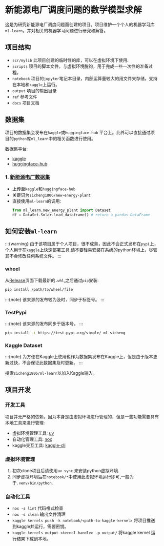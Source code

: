 # 新能源电厂调度问题的数学模型求解

这是为研究新能源电厂调度问题而创建的项目。项目维护一个个人的机器学习库`ml-learn`。并对相关的机器学习问题进行研究和解答。 

## 项目结构

- `scr/mylib` 此项目创建的临时性的库，可以在虚拟环境下使用.
- `scripts` 项目的脚本文件，与虚拟环境脱钩，用于完成一些一次性的准备过程。 
- `notebook` 项目的`jupyter`笔记本目录，内部运算量较大的用文件夹存储，支持在本地和`kaggle`上运行。
- `output` 项目的输出目录
- `ref` 参考文件
- `docs` 项目文档

## 数据集

项目的数据集会发布在`kaggle`或`huggingface-hub` 平台上。此外可以直接通过项目的`python`库`ml_learn`中的相关函数进行使用。

数据集平台:
- [kaggle](https://www.kaggle.com)
- [huggingface-hub](https://huggingface.co/)

### 1. [新能源电厂数据集](docs/datasets/new-energy-plant.md)

- 上传至`kaggle`和`huggingface-hub`
- 关键词为`sicheng1806/new-energy-plant`
- 直接使用`ml-learn`的调用:
    ```py
    from ml_learn.new_energy_plant import Dataset
    df = DataSet.Solar.load_dataframe() # return a pandas DataFrame
    ```

## 如何安装`ml-learn`

:::{warning}
由于该项目属于个人项目，很不成熟，因此不会正式发布在`pypi`上，个人用于在`kaggle`上快速部署工具,请不要轻易安装在系统的python环境上，尽管其不会修改任何系统文件。
:::

### wheel

从[Release](https://github.com/sicheng1806/modeling-new-energy-power-plant-scheduling-problem)页面下载最新的`.whl`,之后通过`pip`安装:
```sh
pip install /path/to/wheel/file
```

:::{note}
该来源的发布较为及时，同步于标签号。
:::


### TestPypi

:::{note}
该来源的发布同步于版本号。
:::

```sh
pip install -i https://test.pypi.org/simple/ ml-sicheng
```

### Kaggle Dataset

:::{note}
为方便在Kaggle上使用也作为数据集发布在Kaggle上，但是由于版本更新过快，不会保证此数据集及时更新。
:::

搜索`sicheng1806/ml-learn`以加入Kaggle输入。

## 项目开发

### 开发工具

项目并无严格的依赖，因为本身是由虚拟环境进行管理的，但是一些功能需要具有本地工具来进行管理:
- 虚拟环境管理工具: [uv](https://github.com/astral-sh/uv)
- 自动化管理工具: [nox](https://github.com/wntrblm/nox)
- kaggle交互工具: [kaggle-cli](https://www.kaggle.com/docs/api)

### 虚拟环境管理

1. 初次clone项目后请使用`uv sync` 来安装python虚拟环境.
2. 同步虚拟环境后在`notebook/*`中使用此虚拟环境运行即可,一般为于`.venv/bin/python`.

### 自动化工具

- `nox -s lint` 代码格式检查
- `nox -s clean` 输出文件清理
- `kaggle kernels push -k notebook/<path-to-kaggle-kernel>` 将项目推送到kaggle并运行，需要密钥。
- `kaggle kernels output <kernel-handle> -p output/` 将kaggle kernel 运行结果下载到本地。 
